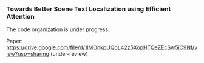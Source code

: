 ### Towards Better Scene Text Localization using Efficient Attention

The code organization is under progress.

Paper: https://drive.google.com/file/d/1lMOnkpUQoL42z5XopHTQeZEcSw5iC9Nf/view?usp=sharing (under-review)
